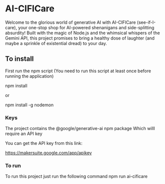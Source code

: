 # AI-CIFICare

Welcome to the glorious world of generative AI with AI-CIFICare (see-if-I-care), your one-stop shop for AI-powered shenanigans and side-splitting absurdity! Built with the magic of Node.js and the whimsical whispers of the Gemini API, this project promises to bring a healthy dose of laughter (and maybe a sprinkle of existential dread) to your day.

## To install

First run the npm script (You need to run this script at least once before running the application)

npm install

or

npm install -g nodemon

### Keys

The project contains the @google/generative-ai npm package Which willl require an API key

You can get the API key from this link:

https://makersuite.google.com/app/apikey

### To run

To run this project just run the following command
npm run ai-cificare
